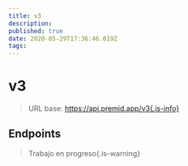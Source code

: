 ```yaml
---
title: v3
description:
published: true
date: 2020-05-29T17:36:46.619Z
tags:
---
```


# v3

> URL base: https://api.premid.app/v3{.is-info}


## Endpoints
> Trabajo en progreso{.is-warning}